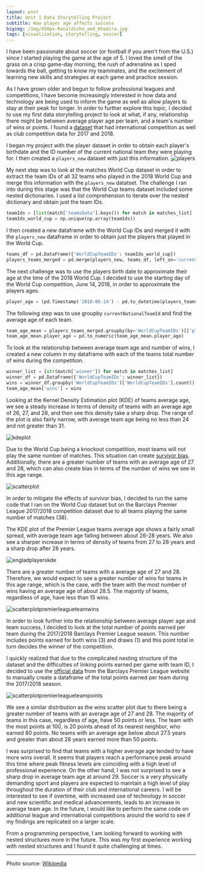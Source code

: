 ```yaml
---
layout: post
title: Unit 1 Data Storytelling Project 
subtitle: How player age affects success 
bigimg: /img/450px-Ronaldinho_and_Khedira.jpg
tags: [visualization, storytelling, soccer]
---
```


I have been passionate about soccer (or football if you aren't from the U.S.) since I started playing the game at the age of 5. I loved the smell of the grass on a crisp game-day morning, the rush of adrenaline as I sped towards the ball, getting to know my teammates, and the excitement of learning new skills and strategies at each game and practice session. 

As I have grown older and begun to follow professional leagues and competitions, I have become increasingly interested in how data and technology are being used to inform the game as well as allow players to stay at their peak for longer. In order to further explore this topic, I decided to use my first data storytelling project to look at what, if any, relationship there might be between average player age per team, and a team's number of wins or points. I found a [dataset](https://figshare.com/collections/Soccer_match_event_dataset/4415000/3) that had international competition as well as club competition data for 2017 and 2018.  

I began my project with the player dataset in order to obtain each player's birthdate and the ID number of the current national team they were playing for. I then created a `players_new` dataset with just this information. 
![players](/img/playersdf.PNG)

My next step was to look at the matches World Cup dataset in order to extract the team IDs of all 32 teams who played in the 2018 World Cup and merge this information with the `players_new` datatset. The challenge I ran into during this stage was that the World Cup teams dataset included some nested dictionaries. I used a list comprehension to iterate over the nested dictionary and obtain just the team IDs.

```python
teamIds = [list(match['teamsData'].keys()) for match in matches_list]
teamIds_world_cup = np.unique(np.array(teamIds))
```

I then created a new dataframe with the World Cup IDs and merged it with the `players_new` dataframe in order to obtain just the players that played in the World Cup.

```python
teams_df = pd.DataFrame({'WorldCupTeamIDs': teamIds_world_cup})
players_teams_merged = pd.merge(players_new, teams_df, left_on='currentNationalTeamIdStr', right_on= 'WorldCupTeamIDs', how='inner')
```

The next challenge was to use the players birth date to approximate their age at the time of the 2018 World Cup. I decided to use the starting day of the World Cup competition, June 14, 2018, in order to approximate the players ages.

```python
player_age = (pd.Timestamp('2018-06-14') - pd.to_datetime(players_teams_merged['birthDate'])) / np.timedelta64(1, 'Y')
```

The following step was to use groupby `currentNationalTeamId` and find the average age of each team.

```python
team_age_mean = players_teams_merged.groupby(by='WorldCupTeamIDs')[['player_age']].mean()
team_age_mean.player_age = pd.to_numeric(team_age_mean.player_age)
```

To look at the relationship between average team age and number of wins, I created a new column in my dataframe with each of the teams total number of wins during the competition.

```python
winner_list = [str(match['winner']) for match in matches_list]
winner_df = pd.DataFrame({'WorldCupTeamIDs': winner_list})
wins = winner_df.groupby('WorldCupTeamIDs')['WorldCupTeamIDs'].count()
team_age_mean['wins'] = wins
```

Looking at the Kernel Density Estimation plot (KDE) of teams average age, we see a steady increase in terms of density of teams with an average age of 26, 27, and 28, and then see this density take a sharp drop. The range of the plot is also fairly narrow, with average team age being no less than 24 and not greater than 31. 

![kdeplot](/img/kdeplotworldcupteams.PNG)

Due to the World Cup being a knockout competition, most teams will not play the same number of matches. This situation can create [survivor bias](https://en.wikipedia.org/wiki/Survivorship_bias). Additionally, there are a greater number of teams with an average age of 27 and 28, which can also create bias in terms of the number of wins we see in this age range. 

![scatterplot](/img/scatterplotworldcupteams.PNG)

In order to mitigate the effects of survivor bias, I decided to run the same code that I ran on the World Cup dataset but on the Barclays Premier League 2017/2018 competition dataset due to all teams playing the same number of matches (38). 

The KDE plot of the Premier League teams average age shows a fairly small spread, with average team age falling between about 26-28 years. We also see a sharper increase in terms of density of teams from 27 to 28 years and a sharp drop after 28 years. 

![engladplayerskde](/img/premierleaguemedianplayeragekde.PNG)

There are a greater number of teams with a average age of 27 and 28. Therefore, we would expect to see a greater number of wins for teams in this age range, which is the case, with the team with the most number of wins having an average age of about 28.5. The majority of teams, regardless of age, have less than 15 wins. 

![scatterplotpremierleagueteamwins](/img/premierleaguenumberofwinsscatter.PNG)

In order to look further into the relationship between average player age and team success, I decided to look at the total number of points earned per team during the 2017/2018 Barclays Premier League season. This number includes points earned for both wins (3) and draws (1) and this point total in turn decides the winner of the competition. 

I quickly realized that due to the complicated nesting structure of the dataset and the difficulties of linking points earned per game with team ID, I decided to use the [official data](https://www.premierleague.com/tables?co=1&se=79&ha=-1) from the Barclays Premier League website to manually create a dataframe of the total points earned per team during the 2017/2018 season. 

![scatterplotpremierleagueteampoints](/img/premierleagueteamstotalpointsscatter.PNG)

We see a similar distribution as the wins scatter plot due to there being a greater number of teams with an average age of 27 and 28. The majority of teams in this case, regardless of age, have 50 points or less. The team with the most points at 100, is 20 points ahead of its nearest neighbor, who earned 80 points. No teams with an average age below about 27.5 years and greater than about 28 years earned more than 50 points. 

I was surprised to find that teams with a higher average age tended to have more wins overall. It seems that players reach a performance peak around this time where peak fitness levels are coinciding with a high level of professional experience. On the other hand, I was not surprised to see a sharp drop in average team age at around 29. Soccer is a very physically demanding sport and players are expected to maintain a high level of play throughout the duration of their club and international careers. I will be interested to see if overtime, with increased use of technology in soccer and new scientific and medical advancements, leads to an increase in average team age. In the future, I would like to perform the same code on additional league and international competitions around the world to see if my findings are replicated on a larger scale. 

From a programming perspective, I am looking forward to working with nested structures more in the future. This was my first experience working with nested structures and I found it quite challenging at times. 


--------------------------------
Photo source: [Wikipedia](https://en.wikipedia.org/wiki/Association_football)
